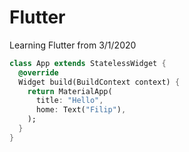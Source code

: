 # Flutter
Learning Flutter from 3/1/2020

```dart
class App extends StatelessWidget {
  @override
  Widget build(BuildContext context) {
    return MaterialApp(
      title: "Hello",
      home: Text("Filip"),
    );
  }
}
```
